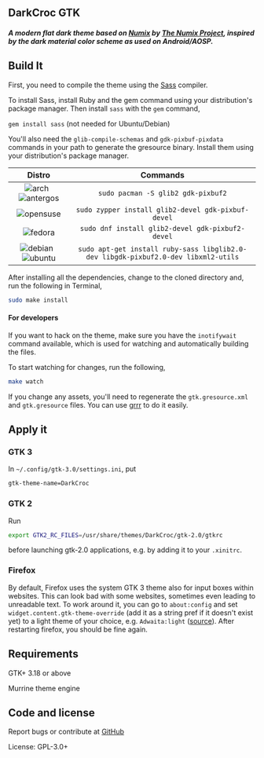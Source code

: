 ## DarkCroc GTK
##### A modern flat dark theme based on [Numix](https://github.com/numixproject/numix-gtk-theme) by [The Numix Project](https://numixproject.org/), inspired by the dark material color scheme as used on Android/AOSP.

## Build It

First, you need to compile the theme using the [Sass](http://sass-lang.com/) compiler.

To install Sass, install Ruby and the gem command using your distribution's package manager. Then install `sass` with the `gem` command,

`gem install sass` (not needed for Ubuntu/Debian)

You'll also need the ```glib-compile-schemas``` and  ```gdk-pixbuf-pixdata``` commands in your path to generate the gresource binary. Install them using your distribution's package manager.

|Distro|Commands|
|:----:|:----:|
|![arch][arch] &nbsp;![antergos][antergos]|`sudo pacman -S glib2 gdk-pixbuf2`|
|![opensuse][opensuse]|`sudo zypper install glib2-devel gdk-pixbuf-devel`|
|![fedora][fedora]|`sudo dnf install glib2-devel gdk-pixbuf2-devel`|
|![debian][debian] &nbsp;![ubuntu][ubuntu]|`sudo apt-get install ruby-sass libglib2.0-dev libgdk-pixbuf2.0-dev libxml2-utils`|

After installing all the dependencies, change to the cloned directory and, run the following in Terminal,

```sh
sudo make install
```

#### For developers
If you want to hack on the theme, make sure you have the `inotifywait` command available, which is used for watching and automatically building the files.

To start watching for changes, run the following,

```sh
make watch
```

If you change any assets, you'll need to regenerate the `gtk.gresource.xml` and `gtk.gresource` files. You can use [grrr](https://github.com/satya164/grrr) to do it easily.

## Apply it

### GTK 3

In `~/.config/gtk-3.0/settings.ini`, put

```sh
gtk-theme-name=DarkCroc
```

### GTK 2

Run

```sh
export GTK2_RC_FILES=/usr/share/themes/DarkCroc/gtk-2.0/gtkrc
```

before launching gtk-2.0 applications, e.g. by adding it to your `.xinitrc`.

### Firefox

By default, Firefox uses the system GTK 3 theme also for input boxes within websites.
This can look bad with some websites, sometimes even leading to unreadable text.
To work around it, you can go to `about:config` and set `widget.content.gtk-theme-override` (add it as a string pref if it doesn't exist yet) to a light theme of your choice, e.g. `Adwaita:light` ([source](https://www.reddit.com/r/firefox/comments/6rbvvw/photon_rectangular_tabs_have_landed_in_nightly/dl4318f/)).
After restarting firefox, you should be fine again.

## Requirements

GTK+ 3.18 or above

Murrine theme engine

## Code and license

Report bugs or contribute at [GitHub](https://github.com/SpiritCroc/DarkCroc-gtk-theme)

License: GPL-3.0+


[antergos]: https://antergos.com/distro-logos/logo-square26x26.png "antergos"
[arch]: https://antergos.com/distro-logos/archlogo26x26.png "arch"
[fedora]: https://antergos.com/distro-logos/fedora-logo.png "fedora"
[openSUSE]: https://antergos.com/distro-logos/Geeko-button-bling7.png "openSUSE"
[ubuntu]: https://antergos.com/distro-logos/ubuntu_orange_hex.png "ubuntu"
[debian]: https://antergos.com/distro-logos/openlogo-nd-25.png "debian"

